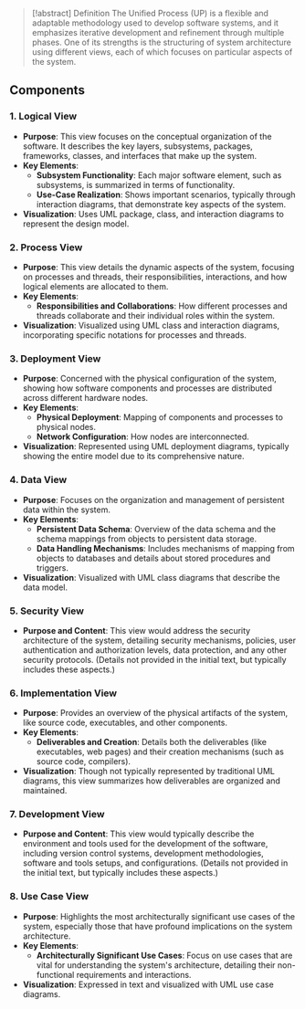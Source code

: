 > [!abstract] Definition
> The Unified Process (UP) is a flexible and adaptable methodology used to develop software systems, and it emphasizes iterative development and refinement through multiple phases. One of its strengths is the structuring of system architecture using different views, each of which focuses on particular aspects of the system. 

## Components
### 1. **Logical View**
- **Purpose**: This view focuses on the conceptual organization of the software. It describes the key layers, subsystems, packages, frameworks, classes, and interfaces that make up the system.
- **Key Elements**:
    - **Subsystem Functionality**: Each major software element, such as subsystems, is summarized in terms of functionality.
    - **Use-Case Realization**: Shows important scenarios, typically through interaction diagrams, that demonstrate key aspects of the system.
- **Visualization**: Uses UML package, class, and interaction diagrams to represent the design model.
### 2. **Process View**
- **Purpose**: This view details the dynamic aspects of the system, focusing on processes and threads, their responsibilities, interactions, and how logical elements are allocated to them.
- **Key Elements**:
    - **Responsibilities and Collaborations**: How different processes and threads collaborate and their individual roles within the system.
- **Visualization**: Visualized using UML class and interaction diagrams, incorporating specific notations for processes and threads.
### 3. **Deployment View**
- **Purpose**: Concerned with the physical configuration of the system, showing how software components and processes are distributed across different hardware nodes.
- **Key Elements**:
    - **Physical Deployment**: Mapping of components and processes to physical nodes.
    - **Network Configuration**: How nodes are interconnected.
- **Visualization**: Represented using UML deployment diagrams, typically showing the entire model due to its comprehensive nature.
### 4. **Data View**
- **Purpose**: Focuses on the organization and management of persistent data within the system.
- **Key Elements**:
    - **Persistent Data Schema**: Overview of the data schema and the schema mappings from objects to persistent data storage.
    - **Data Handling Mechanisms**: Includes mechanisms of mapping from objects to databases and details about stored procedures and triggers.
- **Visualization**: Visualized with UML class diagrams that describe the data model.
### 5. **Security View**
- **Purpose and Content**: This view would address the security architecture of the system, detailing security mechanisms, policies, user authentication and authorization levels, data protection, and any other security protocols. (Details not provided in the initial text, but typically includes these aspects.)
### 6. **Implementation View**
- **Purpose**: Provides an overview of the physical artifacts of the system, like source code, executables, and other components.
- **Key Elements**:
    - **Deliverables and Creation**: Details both the deliverables (like executables, web pages) and their creation mechanisms (such as source code, compilers).
- **Visualization**: Though not typically represented by traditional UML diagrams, this view summarizes how deliverables are organized and maintained.
### 7. **Development View**
- **Purpose and Content**: This view would typically describe the environment and tools used for the development of the software, including version control systems, development methodologies, software and tools setups, and configurations. (Details not provided in the initial text, but typically includes these aspects.)
### 8. **Use Case View**
- **Purpose**: Highlights the most architecturally significant use cases of the system, especially those that have profound implications on the system architecture.
- **Key Elements**:
    - **Architecturally Significant Use Cases**: Focus on use cases that are vital for understanding the system's architecture, detailing their non-functional requirements and interactions.
- **Visualization**: Expressed in text and visualized with UML use case diagrams.

